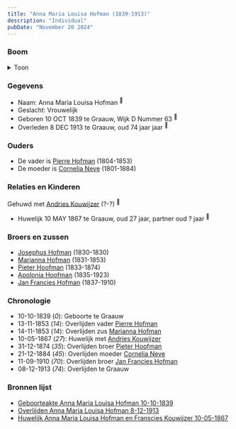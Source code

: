 ```yaml
---
title: "Anna Maria Louisa Hofman (1839-1913)"
description: "Individual"
pubDate: "November 20 2024"
---
```


### Boom
<details><summary>Toon</summary>

![test](https://www.plantuml.com/plantuml/svg/ZPDFJ-Cm4CNl_XGZE712IaZfjbLLe2NPFoo50wp4gNBYeJLrx6hiRDL5_UuxfO5K2zfoYyRlZN_pnZdtGLAeIYFyNDk595b2Belvb5nbrSWPHn18Miz7Q8EOQOLGQ2eCRh-nN8GLb5ZcI7vRyW49NLWjKEnqBOpq7fu500mTAQIxcIxc5htlzqkfxM00YLWBSGItBrTviNKSt6eaGlZc7ajf3q1w-1v5qKaCS9WcsMasvARFZngDMaE_byjyDSbT20Px0sX3bWuXxaGjzjk0LdkFEse_huoPIAic1JdlSySyR8iJ6D_yOjzf0bz9och9P3NEo955eoMCyJSsE2UCamtJ94t-WyEgcYT-xRkNXGUzJ4ViwRJUiVHxIrHAs-c6kGi_xiUiIw8NgeofeYuS6ZsTXHKQuvPCjXPrUCV7jKBK-4sXTd9XSvIqnUjr5zPAk9R4m_zqbVRotwKaRNXRvluquWXkHdSRukwdq-Xim-Z6Eujfy1Hfz73bggL--eFKS7K-yrZEu6m_m4RqSVuHN5yyy3JjBs_vnwsFy-USwhZZbgW1cu8uHwlub_mB)
</details>

### Gegevens
- Naam: Anna Maria Louisa Hofman <sup><a href="../s00047/" style="text-decoration:none" title="Geboorteakte Anna Maria Louisa Hofman 10-10-1839">:link:</a></sup>
- Geslacht: Vrouwelijk
- Geboren 10 OCT 1839 te Graauw, Wijk D Nummer 63 <sup><a href="../s00047/" style="text-decoration:none" title="Geboorteakte Anna Maria Louisa Hofman 10-10-1839">:link:</a></sup>
- Overleden 8 DEC 1913 te Graauw, oud 74 jaar jaar <sup><a href="../s00055/" style="text-decoration:none" title="Overlijden Anna Maria Louisa Hofman 8-12-1913">:link:</a></sup>

### Ouders
- De vader is [Pierre Hofman](../i00021/) (1804-1853)
- De moeder is [Cornelia Neve](../i00022/) (1801-1884)

### Relaties en Kinderen

Gehuwd met [Andries Kouwijzer](../i00038/) (?-?) <sup><a href="../s00051/" style="text-decoration:none" title="Huwelijk Anna Maria Louisa Hofman en Franscies Kouwijzer 10-05-1867">:link:</a></sup>
- Huwelijk 10 MAY 1867 te Graauw, oud 27 jaar, partner oud ? jaar <sup><a href="../s00051/" style="text-decoration:none" title="Huwelijk Anna Maria Louisa Hofman en Franscies Kouwijzer 10-05-1867">:link:</a></sup>

### Broers en zussen
- [Josephus Hofman](../i00033/) (1830-1830)
- [Marianna Hofman](../i00034/) (1831-1853)
- [Pieter Hoofman](../i00013/) (1833-1874)
- [Apolonia Hoofman](../i00028/) (1835-1923)
- [Jan Francies Hofman](../i00035/) (1837-1910)

### Chronologie
- 10-10-1839 (<i>0</i>): Geboorte te Graauw
- 13-11-1853 (<i>14</i>): Overlijden vader [Pierre Hofman](../i00021/)
- 14-11-1853 (<i>14</i>): Overlijden zus [Marianna Hofman](../i00034/)
- 10-05-1867 (<i>27</i>): Huwelijk met [Andries Kouwijzer](../i00038/)
- 31-12-1874 (<i>35</i>): Overlijden broer [Pieter Hoofman](../i00013/)
- 21-12-1884 (<i>45</i>): Overlijden moeder [Cornelia Neve](../i00022/)
- 11-09-1910 (<i>70</i>): Overlijden broer [Jan Francies Hofman](../i00035/)
- 08-12-1913 (<i>74</i>): Overlijden te Graauw

### Bronnen lijst
- [Geboorteakte Anna Maria Louisa Hofman 10-10-1839](../s00047/)
- [Overlijden Anna Maria Louisa Hofman 8-12-1913](../s00055/)
- [Huwelijk Anna Maria Louisa Hofman en Franscies Kouwijzer 10-05-1867](../s00051/)